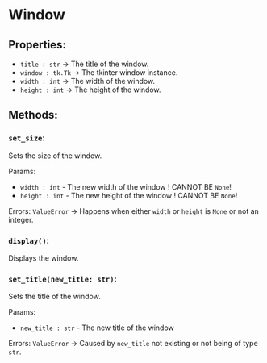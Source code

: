 # Window

Properties:
---
 * `title : str`    ->   The title of the window.
 * `window : tk.Tk` ->   The tkinter window instance.
 * `width : int`    ->   The width of the window.
 * `height : int`   ->   The height of the window.

Methods:
---

### `set_size`:
Sets the size of the window.

Params:
 * `width : int` - The new width of the window
                   ! CANNOT BE `None`!
 * `height : int` - The new height of the window
                    ! CANNOT BE `None`!

Errors:
    `ValueError` -> Happens when either `width` or `height` is `None` or not an integer.

### `display()`:
Displays the window.

### `set_title(new_title: str)`:
Sets the title of the window.

Params:
 * `new_title : str` - The new title of the window

Errors:
    `ValueError` -> Caused by `new_title` not existing or not being of type `str`.